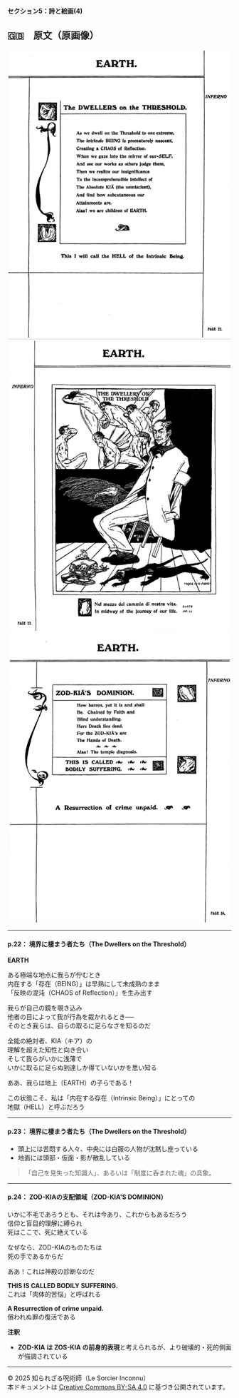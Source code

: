 #### セクション5：詩と絵画(4)

## 🇬🇧　原文（原画像）

<div align="center">
 <img src="if22.png" width="500"><br>
 <img src="if23.png" width="500"><br>
 <img src="if24.png" width="500"><br>
</div>

---

#### p.22： 境界に棲まう者たち（The Dwellers on the Threshold）

**EARTH**  

ある極端な地点に我らが佇むとき  
内在する「存在（BEING）」は早熟にして未成熟のまま  
「反映の混沌（CHAOS of Reflection）」を生み出す  

我らが自己の鏡を覗き込み  
他者の目によって我が行為を裁かれるとき──  
そのとき我らは、自らの取るに足らなさを知るのだ  

全能の絶対者、KIA（キア）の  
理解を超えた知性と向き合い  
そして我らがいかに浅薄で  
いかに取るに足らぬ到達しか得ていないかを思い知る  

ああ、我らは地上（EARTH）の子らである！  

この状態こそ、私は「内在する存在（Intrinsic Being）」にとっての  
地獄（HELL）と呼ぶだろう

---

#### p.23： 境界に棲まう者たち（The Dwellers on the Threshold）

- 頭上には苦悶する人々、中央には白服の人物が沈黙し座っている
- 地面には頭部・仮面・影が散乱している

> 「自己を見失った知識人」、あるいは「制度に呑まれた魂」の具象。

---

#### p.24： ZOD-KIAの支配領域（ZOD-KIA'S DOMINION）

いかに不毛であろうとも、それは今あり、これからもあるだろう  
信仰と盲目的理解に縛られ  
死はここで、死に絶えている  

なぜなら、ZOD-KIAのものたちは  
死の手であるからだ  

ああ！これは神殿の診断なのだ  

**THIS IS CALLED BODILY SUFFERING.**  
これは「肉体的苦悩」と呼ばれる  

**A Resurrection of crime unpaid.**  
償われぬ罪の復活である

**注釈**
- **ZOD-KIA は ZOS-KIA の前身的表現**と考えられるが、より破壊的・死的側面が強調されている

---

© 2025 知られざる呪術師（Le Sorcier Inconnu）  
本ドキュメントは [Creative Commons BY-SA 4.0](https://creativecommons.org/licenses/by-sa/4.0/deed.ja) に基づき公開されています。
